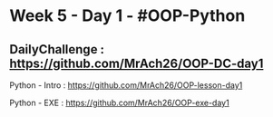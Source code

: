# Week 5 - Day 1 - #OOP-Python

DailyChallenge : https://github.com/MrAch26/OOP-DC-day1
-

Python - Intro : https://github.com/MrAch26/OOP-lesson-day1 <br>

Python - EXE : https://github.com/MrAch26/OOP-exe-day1 <br> 


 
